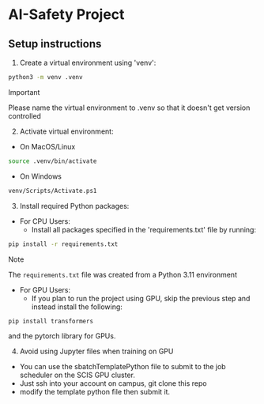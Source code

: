 # AI-Safety Project

## Setup instructions

1. Create a virtual environment using 'venv':

```sh
python3 -m venv .venv
```

> [!IMPORTANT]
> Please name the virtual environment to .venv so that it doesn't get version controlled

2. Activate virtual environment:

- On MacOS/Linux
```sh
source .venv/bin/activate
```

- On Windows
```sh
venv/Scripts/Activate.ps1
```

3. Install required Python packages:

- For CPU Users:
    - Install all packages specified in the 'requirements.txt' file by running:
```sh
pip install -r requirements.txt
```
> [!NOTE]
> The `requirements.txt` file was created from a Python 3.11 environment

- For GPU Users:
    - If you plan to run the project using GPU, skip the previous step and instead install the following:
```sh
pip install transformers
```

and the pytorch library for GPUs. 

4. Avoid using Jupyter files when training on GPU
- You can use the sbatchTemplatePython file to submit to the job scheduler on the SCIS GPU cluster. 
- Just ssh into your account on campus, git clone this repo
- modify the template python file then submit it.
